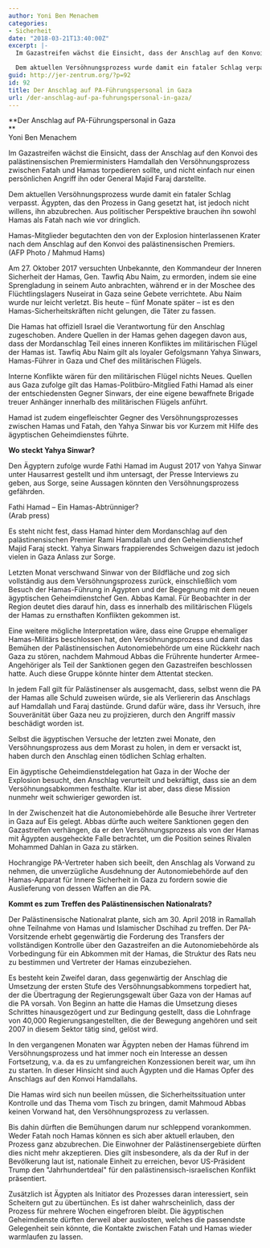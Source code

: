 ```yaml
---
author: Yoni Ben Menachem
categories:
- Sicherheit
date: "2018-03-21T13:40:00Z"
excerpt: |-
  Im Gazastreifen wächst die Einsicht, dass der Anschlag auf den Konvoi des palästinensischen Premierministers Hamdallah den Versöhnungsprozess zwischen Fatah und Hamas torpedieren sollte, und nicht einfach nur einen persönlichen Angriff ihn oder General Majid Faraj darstellte.

  Dem aktuellen Versöhnungsprozess wurde damit ein fataler Schlag verpasst. Ägypten, das den Prozess in Gang gesetzt hat, ist jedoch nicht willens, ihn abzubrechen. Aus politischer Perspektive brauchen ihn sowohl Hamas als Fatah nach wie vor dringlich.
guid: http://jer-zentrum.org/?p=92
id: 92
title: Der Anschlag auf PA-Führungspersonal in Gaza
url: /der-anschlag-auf-pa-fuhrungspersonal-in-gaza/
---
```


**Der Anschlag auf PA-Führungspersonal in Gaza  
**  
Yoni Ben Menachem  




Im Gazastreifen wächst die Einsicht, dass der Anschlag auf den Konvoi des palästinensischen Premierministers Hamdallah den Versöhnungsprozess zwischen Fatah und Hamas torpedieren sollte, und nicht einfach nur einen persönlichen Angriff ihn oder General Majid Faraj darstellte.

Dem aktuellen Versöhnungsprozess wurde damit ein fataler Schlag verpasst. Ägypten, das den Prozess in Gang gesetzt hat, ist jedoch nicht willens, ihn abzubrechen. Aus politischer Perspektive brauchen ihn sowohl Hamas als Fatah nach wie vor dringlich.

 
  
Hamas-Mitglieder begutachten den von der Explosion hinterlassenen Krater nach dem Anschlag auf den Konvoi des palästinensischen Premiers.  
(AFP Photo / Mahmud Hams)  


  
Am 27. Oktober 2017 versuchten Unbekannte, den Kommandeur der Inneren Sicherheit der Hamas, Gen. Tawfiq Abu Naim, zu ermorden, indem sie eine Sprengladung in seinem Auto anbrachten, während er in der Moschee des Flüchtlingslagers Nuseirat in Gaza seine Gebete verrichtete. Abu Naim wurde nur leicht verletzt. Bis heute – fünf Monate später – ist es den Hamas-Sicherheitskräften nicht gelungen, die Täter zu fassen.

Die Hamas hat offiziell Israel die Verantwortung für den Anschlag zugeschoben. Andere Quellen in der Hamas gehen dagegen davon aus, dass der Mordanschlag Teil eines inneren Konfliktes im militärischen Flügel der Hamas ist. Tawfiq Abu Naim gilt als loyaler Gefolgsmann Yahya Sinwars, Hamas-Führer in Gaza und Chef des militärischen Flügels.

Interne Konflikte wären für den militärischen Flügel nichts Neues. Quellen aus Gaza zufolge gilt das Hamas-Politbüro-Mitglied Fathi Hamad als einer der entschiedensten Gegner Sinwars, der eine eigene bewaffnete Brigade treuer Anhänger innerhalb des militärischen Flügels anführt.

Hamad ist zudem eingefleischter Gegner des Versöhnungsprozesses zwischen Hamas und Fatah, den Yahya Sinwar bis vor Kurzem mit Hilfe des ägyptischen Geheimdienstes führte.

**Wo steckt Yahya Sinwar?**

Den Ägyptern zufolge wurde Fathi Hamad im August 2017 von Yahya Sinwar unter Hausarrest gestellt und ihm untersagt, der Presse Interviews zu geben, aus Sorge, seine Aussagen könnten den Versöhnungsprozess gefährden.

 
  
Fathi Hamad – Ein Hamas-Abtrünniger?  
(Arab press)

  
Es steht nicht fest, dass Hamad hinter dem Mordanschlag auf den palästinensischen Premier Rami Hamdallah und den Geheimdienstchef Majid Faraj steckt. Yahya Sinwars frappierendes Schweigen dazu ist jedoch vielen in Gaza Anlass zur Sorge.

Letzten Monat verschwand Sinwar von der Bildfläche und zog sich vollständig aus dem Versöhnungsprozess zurück, einschließlich vom Besuch der Hamas-Führung in Ägypten und der Begegnung mit dem neuen ägyptischen Geheimdienstchef Gen. Abbas Kamal. Für Beobachter in der Region deutet dies darauf hin, dass es innerhalb des militärischen Flügels der Hamas zu ernsthaften Konflikten gekommen ist.

Eine weitere mögliche Interpretation wäre, dass eine Gruppe ehemaliger Hamas-Militärs beschlossen hat, den Versöhnungsprozess und damit das Bemühen der Palästinensischen Autonomiebehörde um eine Rückkehr nach Gaza zu stören, nachdem Mahmoud Abbas die Frührente hunderter Armee-Angehöriger als Teil der Sanktionen gegen den Gazastreifen beschlossen hatte. Auch diese Gruppe könnte hinter dem Attentat stecken.

In jedem Fall gilt für Palästinenser als ausgemacht, dass, selbst wenn die PA der Hamas alle Schuld zuweisen würde, sie als Verliererin das Anschlags auf Hamdallah und Faraj dastünde. Grund dafür wäre, dass ihr Versuch, ihre Souveränität über Gaza neu zu projizieren, durch den Angriff massiv beschädigt worden ist.

Selbst die ägyptischen Versuche der letzten zwei Monate, den Versöhnungsprozess aus dem Morast zu holen, in dem er versackt ist, haben durch den Anschlag einen tödlichen Schlag erhalten.

Ein ägyptische Geheimdienstdelegation hat Gaza in der Woche der Explosion besucht, den Anschlag verurteilt und bekräftigt, dass sie an dem Versöhnungsabkommen festhalte. Klar ist aber, dass diese Mission nunmehr weit schwieriger geworden ist.

In der Zwischenzeit hat die Autonomiebehörde alle Besuche ihrer Vertreter in Gaza auf Eis gelegt. Abbas dürfte auch weitere Sanktionen gegen den Gazastreifen verhängen, da er den Versöhnungsprozess als von der Hamas mit Ägypten ausgeheckte Falle betrachtet, um die Position seines Rivalen Mohammed Dahlan in Gaza zu stärken.

Hochrangige PA-Vertreter haben sich beeilt, den Anschlag als Vorwand zu nehmen, die unverzügliche Ausdehnung der Autonomiebehörde auf den Hamas-Apparat für Innere Sicherheit in Gaza zu fordern sowie die Auslieferung von dessen Waffen an die PA.

**Kommt es zum Treffen des Palästinensischen Nationalrats?**

Der Palästinensische Nationalrat plante, sich am 30. April 2018 in Ramallah ohne Teilnahme von Hamas und Islamischer Dschihad zu treffen. Der PA-Vorsitzende erhebt gegenwärtig die Forderung des Transfers der vollständigen Kontrolle über den Gazastreifen an die Autonomiebehörde als Vorbedingung für ein Abkommen mit der Hamas, die Struktur des Rats neu zu bestimmen und Vertreter der Hamas einzubeziehen.

Es besteht kein Zweifel daran, dass gegenwärtig der Anschlag die Umsetzung der ersten Stufe des Versöhnungsabkommens torpediert hat, der die Übertragung der Regierungsgewalt über Gaza von der Hamas auf die PA vorsah. Von Beginn an hatte die Hamas die Umsetzung dieses Schrittes hinausgezögert und zur Bedingung gestellt, dass die Lohnfrage von 40,000 Regierungsangestellten, die der Bewegung angehören und seit 2007 in diesem Sektor tätig sind, gelöst wird.

In den vergangenen Monaten war Ägypten neben der Hamas führend im Versöhnungsprozess und hat immer noch ein Interesse an dessen Fortsetzung, v.a. da es zu umfangreichen Konzessionen bereit war, um ihn zu starten. In dieser Hinsicht sind auch Ägypten und die Hamas Opfer des Anschlags auf den Konvoi Hamdallahs.

Die Hamas wird sich nun beeilen müssen, die Sicherheitssituation unter Kontrolle und das Thema vom Tisch zu bringen, damit Mahmoud Abbas keinen Vorwand hat, den Versöhnungsprozess zu verlassen.

Bis dahin dürften die Bemühungen darum nur schleppend vorankommen. Weder Fatah noch Hamas können es sich aber aktuell erlauben, den Prozess ganz abzubrechen. Die Einwohner der Palästinensergebiete dürften dies nicht mehr akzeptieren. Dies gilt insbesondere, als da der Ruf in der Bevölkerung laut ist, nationale Einheit zu erreichen, bevor US-Präsident Trump den "Jahrhundertdeal" für den palästinensisch-israelischen Konflikt präsentiert.

Zusätzlich ist Ägypten als Initiator des Prozesses daran interessiert, sein Scheitern gut zu übertünchen. Es ist daher wahrscheinlich, dass der Prozess für mehrere Wochen eingefroren bleibt. Die ägyptischen Geheimdienste dürften derweil aber auslosten, welches die passendste Gelegenheit sein könnte, die Kontakte zwischen Fatah und Hamas wieder warmlaufen zu lassen.